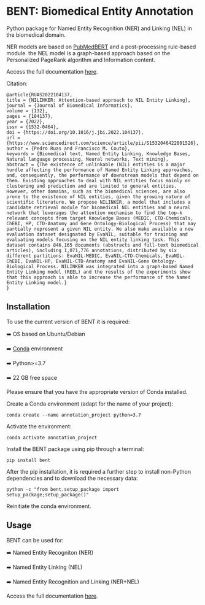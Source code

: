 # BENT: Biomedical Entity Annotation

Python package for Named Entity Recognition (NER) and Linking (NEL) in the biomedical domain.

NER models are based on [PubMedBERT](https://arxiv.org/pdf/2007.15779.pdf) and a post-processing rule-based module.
the NEL model is a graph-based approach based on the Personalized PageRank algorithm and Information content.

Access the full documentation [here](https://bent.readthedocs.io/en/latest/).

Citation:

```
@article{RUAS2022104137,
title = {NILINKER: Attention-based approach to NIL Entity Linking},
journal = {Journal of Biomedical Informatics},
volume = {132},
pages = {104137},
year = {2022},
issn = {1532-0464},
doi = {https://doi.org/10.1016/j.jbi.2022.104137},
url = {https://www.sciencedirect.com/science/article/pii/S1532046422001526},
author = {Pedro Ruas and Francisco M. Couto},
keywords = {Biomedical text, Named Entity Linking, Knowledge Bases, Natural language processing, Neural networks, Text mining},
abstract = {The existence of unlinkable (NIL) entities is a major hurdle affecting the performance of Named Entity Linking approaches, and, consequently, the performance of downstream models that depend on them. Existing approaches to deal with NIL entities focus mainly on clustering and prediction and are limited to general entities. However, other domains, such as the biomedical sciences, are also prone to the existence of NIL entities, given the growing nature of scientific literature. We propose NILINKER, a model that includes a candidate retrieval module for biomedical NIL entities and a neural network that leverages the attention mechanism to find the top-k relevant concepts from target Knowledge Bases (MEDIC, CTD-Chemicals, ChEBI, HP, CTD-Anatomy and Gene Ontology-Biological Process) that may partially represent a given NIL entity. We also make available a new evaluation dataset designated by EvaNIL, suitable for training and evaluating models focusing on the NIL entity linking task. This dataset contains 846,165 documents (abstracts and full-text biomedical articles), including 1,071,776 annotations, distributed by six different partitions: EvaNIL-MEDIC, EvaNIL-CTD-Chemicals, EvaNIL-ChEBI, EvaNIL-HP, EvaNIL-CTD-Anatomy and EvaNIL-Gene Ontology-Biological Process. NILINKER was integrated into a graph-based Named Entity Linking model (REEL) and the results of the experiments show that this approach is able to increase the performance of the Named Entity Linking model.}
}
```

## Installation

To use the current version of BENT it is required:

:arrow_right: OS based on Ubuntu/Debian

:arrow_right: [Conda](https://docs.conda.io/en/latest/) environment

:arrow_right: Python>=3.7

:arrow_right: 22 GB free space


Please ensure that you have the appropriate version of Conda installed.

Create a Conda environment (adapt for the name of your project):

```
conda create --name annotation_project python=3.7
```

Activate the environment:

```
conda activate annotation_project
```

Install the BENT package using pip through a terminal:

```
pip install bent
```

After the pip installation, it is required a further step to install non-Python dependencies and to download the necessary data:

```
python -c "from bent.setup_package import setup_package;setup_package()"
```

Reinitiate the conda environment.


## Usage

BENT can be used for:

:arrow_right: Named Entity Recogniton (NER)

:arrow_right: Named Entity Linking (NEL)

:arrow_right: Named Entity Recognition and Linking (NER+NEL)


Access the full documentation [here](https://bent.readthedocs.io/en/latest/).
